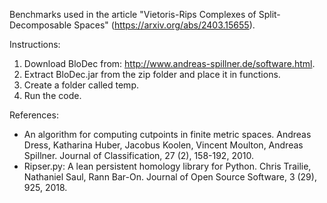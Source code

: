 Benchmarks used in the article "Vietoris-Rips Complexes of Split-Decomposable Spaces" (https://arxiv.org/abs/2403.15655).

Instructions:
1. Download BloDec from: http://www.andreas-spillner.de/software.html.
2. Extract BloDec.jar from the zip folder and place it in functions.
3. Create a folder called temp.
4. Run the code.

References:
- An algorithm for computing cutpoints in finite metric spaces. Andreas Dress, Katharina Huber, Jacobus Koolen, Vincent Moulton, Andreas Spillner. Journal of Classification, 27 (2), 158-192, 2010.
- Ripser.py: A lean persistent homology library for Python. Chris Trailie, Nathaniel Saul, Rann Bar-On. Journal of Open Source Software, 3 (29), 925, 2018.

